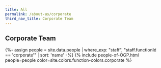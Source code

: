 ```yaml
---
title: All
permalink: /about-us/corporate
third_nav_title: Corporate Team
---
```


## **Corporate Team**

{%- assign people = site.data.people | where_exp: "staff", "staff.functionId == 'corporate'" | sort: 'name' -%}
{% include people-of-OGP.html people=people color=site.colors.function-colors.corporate %}
